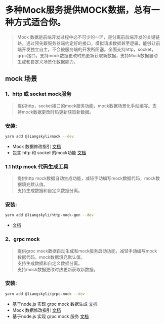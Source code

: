 # 多种Mock服务提供MOCK数据，总有一种方式适合你。

> Mock 数据是前端开发过程中必不可少的一环，是分离前后端开发的关键链路。通过预先跟服务器端约定好的接口，模拟请求数据甚至逻辑，能够让前端开发独立自主，不会被服务端的开发所阻塞。全面支持http，socket，grpc接口。支持mock数据更改时热更新获取新数据，支持Mock数据自动生成和自定义场景化数据能力。

## mock 场景

### 1、http 或 socket mock服务
> 提供http，socket接口的mock服务功能，mock数据场景化手动编写。支持mock数据更改时热更新获取新数据。

### 安装:
```bash
yarn add @liangskyli/mock --dev
```

- Mock 数据修改指引 [文档](packages/mock/docs/mock.md)
- 包含 http 和 socket 的mock功能 [文档](packages/mock/docs/http-mock.md)

### 1.1 http mock 代码生成工具
> 提供http mock数据自动生成功能，减轻手动编写mock数据代码，mock数据填充默认值。<br/>
> 支持生成数据和自定义数据分离。

### 安装:
```bash
yarn add @liangskyli/http-mock-gen --dev
```
- [文档](packages/http-mock-gen/README.md)



### 2、grpc mock
> 提供grpc mock数据自动生成和mock服务启动功能，减轻手动编写mock数据代码，mock数据填充默认值。<br/>
> 支持生成数据和自定义数据分离。<br/>
> 支持mock数据更改时热更新获取新数据。

### 安装:
```bash
yarn add @liangskyli/grpc-mock --dev
```

- 基于node.js 实现 grpc mock 数据生成 [文档](packages/grpc-mock/docs/gen-grpc-mock.md)
- Mock 数据修改指引 [文档](packages/grpc-mock/docs/grpc-mock-modify-guide.md)
- 基于node.js 实现 grpc mock 服务 [文档](packages/grpc-mock/docs/grpc-mock-server.md)
